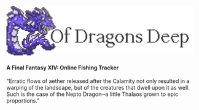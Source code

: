 <img src="images/ofdragonsdeep-banner.png" alt="Of Dragons Deep logo, featuring the Nepto Dragon from Final Fantasy III" width="488" height="128"/>
<h4>A Final Fantasy XIV: Online Fishing Tracker</h2>
<p>"Erratic flows of aether released after the Calamity not only resulted in a warping of the landscape, but of the creatures that dwell upon it as well. Such is the case of the Nepto Dragon─a little Thalaos grown to epic proportions."</p>
